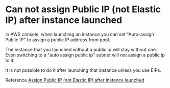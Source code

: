 # Can not assign Public IP (not Elastic IP) after instance launched

In AWS console, when launching an instance  you can set "Auto-assign Public IP" to assign a public IP address from pool.

The instance that you launched without a public ip will stay without one. Even switching to a "auto assign public ip" subnet will not assign a public ip to it.

It is not possible to do it after launching that instance unless you use EIPs.

Reference [Assign Public IP (not Elastic IP) after instance launched](http://serverfault.com/questions/706560/assign-public-ip-not-elastic-ip-after-instance-launched)
